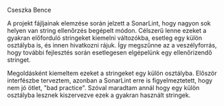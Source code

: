 Cseszka Bence

A projekt fájljainak elemzése során jelzett a SonarLint, hogy nagyon sok helyen van string ellenőrzés begépelt módon. Célszerű lenne ezeket a gyakran előforduló stringeket kiemelni változókba, esetleg egy külön osztályba is, és innen hivatkozni rájuk. Így megszűnne az a veszélyforrás, hogy további fejlesztés során esetlegesen elgépelünk egy ellenőrizendő stringet.

Megoldásként kiemeltem ezeket a stringeket egy külön osztályba. Először interfészbe terveztem, azonban a SonarLint erre is figyelmeztetett, hogy nem jó ötlet, "bad practice". Szóval maradtam annál hogy egy külön osztályba lesznek kiszervezve ezek a gyakran használt stringek.